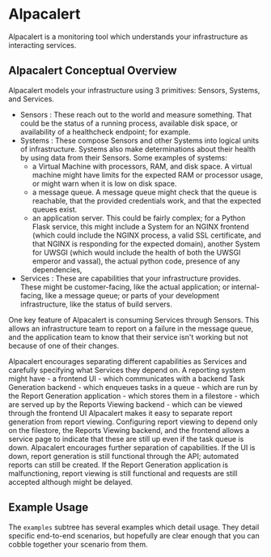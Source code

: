 # Alpacalert

Alpacalert is a monitoring tool which understands your infrastructure as interacting services. 

## Alpacalert Conceptual Overview

Alpacalert models your infrastructure using 3 primitives: Sensors, Systems, and Services.

- Sensors : These reach out to the world and measure something. That could be the status of a running process, available disk space, or availability of a healthcheck endpoint; for example.
- Systems : These compose Sensors and other Systems into logical units of infrastructure. Systems also make determinations about their health by using data from their Sensors. Some examples of systems:
    - a Virtual Machine with processors, RAM, and disk space. A virtual machine might have limits for the expected RAM or processor usage, or might warn when it is low on disk space.
    - a message queue. A message queue might check that the queue is reachable, that the provided credentials work, and that the expected queues exist.
    - an application server. This could be fairly complex; for a Python Flask service, this might include a System for an NGINX frontend (which could include the NGINX process, a valid SSL certificate, and that NGINX is responding for the expected domain), another System for UWSGI (which would include the health of both the UWSGI emperor and vassal), the actual python code, presence of any dependencies, 
- Services : These are capabilities that your infrastructure provides. These might be customer-facing, like the actual application; or internal-facing, like a message queue; or parts of your development infrastructure, like the status of build servers.

One key feature of Alpacalert is consuming Services through Sensors. This allows an infrastructure team to report on a failure in the message queue, and the application team to know that their service isn't working but not because of one of their changes.

Alpacalert encourages separating different capabilities as Services and carefully specifying what Services they depend
on. A reporting system might have - a frontend UI - which communicates with a backend Task Generation backend - which
enqueues tasks in a queue - which are run by the Report Generation application - which stores them in a filestore -
which are served up by the Reports Viewing backend - which can be viewed through the frontend UI Alpacalert makes it
easy to separate report generation from report viewing. Configuring report viewing to depend only on the filestore, the
Reports Viewing backend, and the frontend allows a service page to indicate that these are still up even if the task
queue is down. Alpacalert encourages further separation of capabilities. If the UI is down, report generation is still
functional through the API; automated reports can still be created. If the Report Generation application is
malfunctioning, report viewing is still functional and requests are still accepted although might be delayed.

## Example Usage

The `examples` subtree has several examples which detail usage. They detail specific end-to-end scenarios, but hopefully
are clear enough that you can cobble together your scenario from them.
